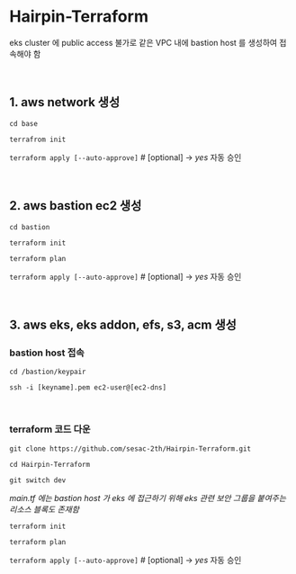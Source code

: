 # Hairpin-Terraform

eks cluster 에 public access 불가로 같은 VPC 내에 bastion host 를 생성하여 접속해야 함

</br>

## 1. aws network 생성
`cd base`

`terrafrom init`

`terraform apply [--auto-approve]` # [optional] -> _yes_ 자동 승인

</br>

## 2. aws bastion ec2 생성
`cd bastion`

`terraform init`

`terraform plan`

`terraform apply [--auto-approve]` # [optional] -> _yes_ 자동 승인

</br>

## 3. aws eks, eks addon, efs, s3, acm 생성

### bastion host 접속

`cd /bastion/keypair`

`ssh -i [keyname].pem ec2-user@[ec2-dns]`

</br>

### terraform 코드 다운

`git clone https://github.com/sesac-2th/Hairpin-Terraform.git`

`cd Hairpin-Terraform`

`git switch dev`

_main.tf 에는 bastion host 가 eks 에 접근하기 위해 eks 관련 보안 그룹을 붙여주는 리소스 블록도 존재함_


`terraform init`

`terraform plan`

`terraform apply [--auto-approve]` # [optional] -> _yes_ 자동 승인